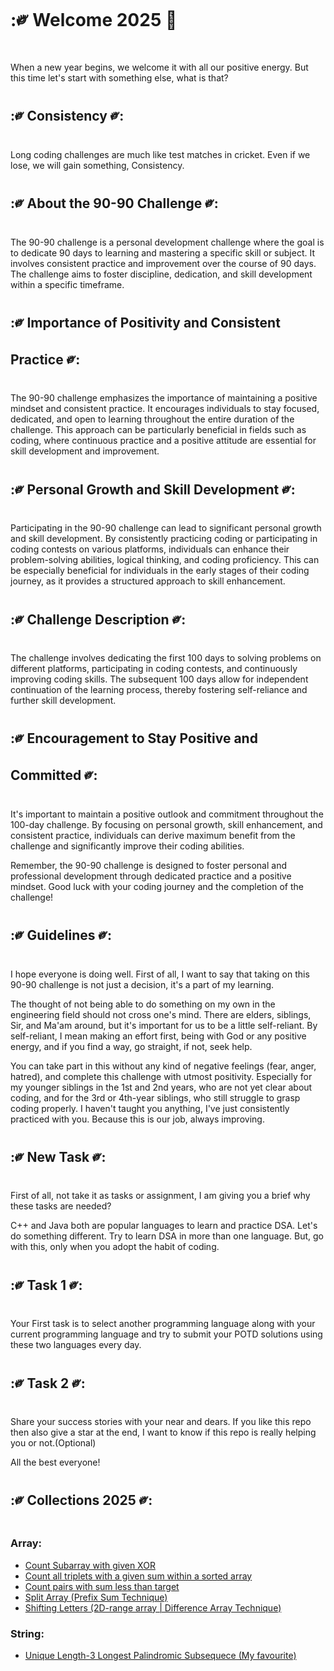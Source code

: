 # :༗ Welcome 2025 🎉


When a new year begins, we welcome it with all our positive energy.
But this time let's start with something else, what is that? 

## :༗ Consistency ༗:
Long coding challenges are much like test matches in cricket.
Even if we lose, we will gain something, Consistency.

## :༗ About the 90-90 Challenge ༗:

The 90-90 challenge is a personal development challenge where the goal is to dedicate 90 days to learning and mastering a specific skill or subject. It involves consistent practice and improvement over the course of 90 days. The challenge aims to foster discipline, dedication, and skill development within a specific timeframe.

## :༗ Importance of Positivity and Consistent Practice ༗:

The 90-90 challenge emphasizes the importance of maintaining a positive mindset and consistent practice. It encourages individuals to stay focused, dedicated, and open to learning throughout the entire duration of the challenge. This approach can be particularly beneficial in fields such as coding, where continuous practice and a positive attitude are essential for skill development and improvement.

## :༗ Personal Growth and Skill Development ༗:

Participating in the 90-90 challenge can lead to significant personal growth and skill development. By consistently practicing coding or participating in coding contests on various platforms, individuals can enhance their problem-solving abilities, logical thinking, and coding proficiency. This can be especially beneficial for individuals in the early stages of their coding journey, as it provides a structured approach to skill enhancement.

##  :༗ Challenge Description ༗:
The challenge involves dedicating the first 100 days to solving problems on different platforms, participating in coding contests, and continuously improving coding skills. The subsequent 100 days allow for independent continuation of the learning process, thereby fostering self-reliance and further skill development.

##  :༗ Encouragement to Stay Positive and Committed ༗:

It's important to maintain a positive outlook and commitment throughout the 100-day challenge. By focusing on personal growth, skill enhancement, and consistent practice, individuals can derive maximum benefit from the challenge and significantly improve their coding abilities.

Remember, the 90-90 challenge is designed to foster personal and professional development through dedicated practice and a positive mindset. Good luck with your coding journey and the completion of the challenge!


##  :༗ Guidelines ༗:

I hope everyone is doing well. First of all, I want to say that taking on this 90-90 challenge is not just a decision, it's a part of my learning.

The thought of not being able to do something on my own in the engineering field should not cross one's mind. There are elders, siblings, Sir, and Ma'am around, but it's important for us to be a little self-reliant. By self-reliant, I mean making an effort first, being with God or any positive energy, and if you find a way, go straight, if not, seek help.

You can take part in this without any kind of negative feelings (fear, anger, hatred), and complete this challenge with utmost positivity. Especially for my younger siblings in the 1st and 2nd years, who are not yet clear about coding, and for the 3rd or 4th-year siblings, who still struggle to grasp coding properly. I haven't taught you anything, I've just consistently practiced with you. Because this is our job, always improving.


## :༗ New Task ༗:

First of all, not take it as tasks or assignment, I am giving you a brief why these tasks are needed?

C++ and Java both are popular languages to learn and practice DSA. Let's do something different. 
Try to learn DSA in more than one language. But, go with this, only when you adopt the habit of coding.


## :༗ Task 1 ༗:

Your First task is to select another programming language along with your current programming language and try to submit your POTD solutions using these two languages every day.  


## :༗ Task 2 ༗:  
Share your success stories with your near and dears. 
If you like this repo then also give a star at the end, I want to know if this repo is really helping you or not.(Optional)

All the best everyone! 

## :༗ Collections 2025 ༗:

### Array:
- [Count Subarray with given XOR](https://github.com/SB2318/90-90-Challenge/tree/main/GFG/030125)
- [Count all triplets with a given sum within a sorted array](https://github.com/SB2318/90-90-Challenge/tree/main/GFG/040125)
- [Count pairs with sum less than target](https://github.com/SB2318/90-90-Challenge/tree/main/GFG/050125)
- [Split Array (Prefix Sum Technique)](https://github.com/SB2318/90-90-Challenge/tree/main/Leetcode/030125)
- [Shifting Letters (2D-range array | Difference Array Technique)](https://github.com/SB2318/90-90-Challenge/tree/main/Leetcode/050125)


### String:
- [Unique Length-3 Longest Palindromic Subsequece (My favourite)](https://github.com/SB2318/90-90-Challenge/tree/main/Leetcode/040125)




